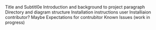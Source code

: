 Title and Subtitl0e
Introduction and background to project paragraph
Directory and diagram structure
Installation instructions user
Installiaion contributor? Maybe
Expectations for contrubitor
Known Issues (work in progress)


